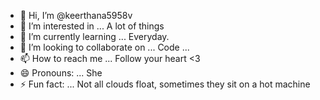 - 👋 Hi, I’m @keerthana5958v
- 👀 I’m interested in ... A lot of things
- 🌱 I’m currently learning ... Everyday.
- 💞️ I’m looking to collaborate on ... Code ...
- 📫 How to reach me ... Follow your heart <3
- 😄 Pronouns: ... She
- ⚡ Fun fact: ...  Not all clouds float, sometimes they sit on a hot machine

<!---
keerthana5958v/keerthana5958v is a ✨ special ✨ repository because its `README.md` (this file) appears on your GitHub profile.
You can click the Preview link to take a look at your changes.
--->
